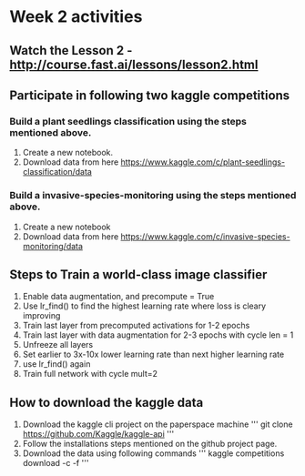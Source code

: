 # Week 2 activities

## Watch the Lesson 2 - http://course.fast.ai/lessons/lesson2.html

## Participate in following two kaggle competitions

### Build a plant seedlings classification using the steps mentioned above.
1. Create a new notebook.
2. Download data from here https://www.kaggle.com/c/plant-seedlings-classification/data


### Build a invasive-species-monitoring using the steps mentioned above.
1. Create a new notebook
2. Download data from here https://www.kaggle.com/c/invasive-species-monitoring/data

## Steps to Train a world-class image classifier
1. Enable data augmentation, and precompute = True
2. Use lr_find() to find the highest learning rate where loss is cleary improving
3. Train last layer from precomputed activations for 1-2 epochs
4. Train last layer with data augmentation for 2-3 epochs with cycle len = 1
5. Unfreeze all layers
6. Set earlier to 3x-10x lower learning rate than next higher learning rate
7. use lr_find() again
8. Train full network with cycle mult=2

## How to download the kaggle data
1. Download the kaggle cli project on the paperspace machine
'''
git clone https://github.com/Kaggle/kaggle-api
'''
2. Follow the installations steps mentioned on the github project page.
3. Download the data using following commands 
   '''
   kaggle competitions download -c <REPLACE THE COMPETITION NAME> -f <REPLACE THE FILE NAME>
   ''' 
   




